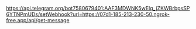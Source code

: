 https://api.telegram.org/bot7580679401:AAF3MDWNK5wEIq_jZKWBrbpsSP6YTNPmUDs/setWebhook?url=https://07d1-185-213-230-50.ngrok-free.app/api/get-message
